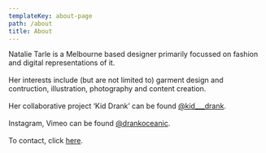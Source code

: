 ```yaml
---
templateKey: about-page
path: /about
title: About
---
```

Natalie Tarle is a Melbourne based designer primarily focussed on fashion and digital representations of it.\
\
Her interests include (but are not limited to) garment design and contruction, illustration, photography and content creation.\
\
Her collaborative project ‘Kid Drank’ can be found [@kid___drank](https://www.instagram.com/kid___drank/).\
\
Instagram, Vimeo can be found [@drankoceanic](https://www.instagram.com/drankoceanic/).\
\
To contact, click [here](https://www.drankoceanic.com/contact).